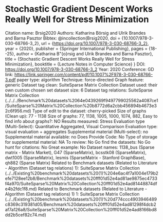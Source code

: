 # Stochastic Gradient Descent Works Really Well for Stress Minimization

Citation name: Brsig2020
Authors: Katharina Börsig and Ulrik Brandes and Barna Pasztor
Bibtex: @incollection{Brsig2020,
doi = {10.1007/978-3-030-68766-3_2},
url = {https://doi.org/10.1007/978-3-030-68766-3_2},
year = {2020},
publisher = {Springer International Publishing},
pages = {18--25},
author = {Katharina B\"{o}rsig and Ulrik Brandes and Barna Pasztor},
title = {Stochastic Gradient Descent Works Really Well for Stress Minimization},
booktitle = {Lecture Notes in Computer Science}
}
DOI: https://doi.org/10.1007/978-3-030-68766-3_2
Year: 2020
Conference: GD
link: https://link.springer.com/content/pdf/10.1007%2F978-3-030-68766-3.pdf
paper type: algorithm
Technique: force-directed
Graph feature: generic
Dataset tag clean: SuiteSparse Matrix Collection
Dataset used: their own custom chosen set
dataset size: 6
Dataset tag relations: SuiteSparse Matrix Collection (../../../Benchmark%20datasets%2064e0439269f9497799025562a4087ce1/SuiteSparse%20Matrix%20Collection%20b8772d6a2cbb456894b4673e32c6f956.md)
Type of edit to the dataset: cherry-picked
Size of graphs (Clean up): 77 - 1138
Size of graphs: 77, 1138, 1005, 1000, 1074, 882, 
Easy to find info about graphs?: NO
Results measured: Stress
Evaluation type (Multi-Select): Quantitative Aggregated, Visual Comparison
Evaluation type: visual evaluation + aggregates
Supplemental material (Multi-select): no
Supplemental material available: no
Does Provide Code: No
Type of storage for supplemental material: NA
To review: No
Go find the datasets: No
Go hunt for citations: No
Great example: No
Dataset names: 1138_bus (Sparse matrix - Matrix Market), G47 (SparseMatrix), bcsstk08 (SparseMatrix), dwt1005 (SparseMatrix), lesmis (SparseMatrix - Stanford GraphBase), qh882 (Sparse Matrix)
Related to Benchmark datasets (Related to Literature - Algorithm (Dataset tag relations) 1): SuiteSparse Matrix Collection (../../Existing%20benchmark%20datasets%20(1)%204e6ac4f7a1004e179b2efe7128ee12b8/Benchmark%20datasets%20fff01d52e4ad81ae9875ec4733f4a970/SuiteSparse%20Matrix%20Collection%20fff01d52e4ad81448874dfe4b2fdc1f8.md)
Related to Benchmark datasets (Related to Literature - Algorithm (Dataset tag relations) 1) 1: SuiteSparse Matrix Collection (../../Existing%20benchmark%20datasets%20(1)%20d774ccc4903946489c8369c319381d05/Benchmark%20datasets%20fff01d52e4ad81298f4dcb2af7a126a8/SuiteSparse%20Matrix%20Collection%20fff01d52e4ad8166bd8dd2b5cef82c74.md)